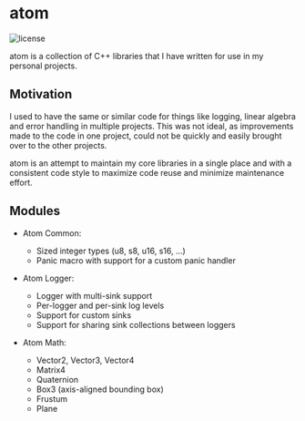 # atom

![license](https://img.shields.io/github/license/fleroviux/atom)

atom is a collection of C++ libraries that I have written for use in my personal projects.

## Motivation

I used to have the same or similar code for things like logging, linear algebra and error handling in multiple projects.
This was not ideal, as improvements made to the code in one project, could not be quickly and easily brought over to the other projects.

atom is an attempt to maintain my core libraries in a single place and with a consistent code style to maximize code reuse and minimize maintenance effort.

## Modules

- Atom Common:
  - Sized integer types (u8, s8, u16, s16, ...)
  - Panic macro with support for a custom panic handler

- Atom Logger:
  - Logger with multi-sink support
  - Per-logger and per-sink log levels
  - Support for custom sinks
  - Support for sharing sink collections between loggers
  
- Atom Math:
  - Vector2, Vector3, Vector4
  - Matrix4
  - Quaternion
  - Box3 (axis-aligned bounding box)
  - Frustum
  - Plane
